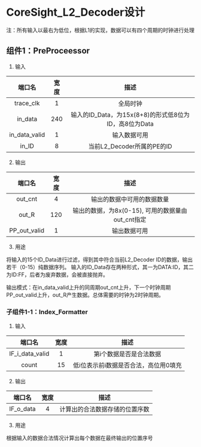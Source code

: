 # CoreSight_L2_Decoder设计
注：所有输入以最右为低位，根据L1的实现，数据可以有四个周期的时钟进行处理
## 组件1：PreProceessor

1. 输入

| 端口名      | 宽度 | 描述 |
| :----: | :---: | :-----------------: |
| trace_clk      | 1     | 全局时钟     |
| in_data   | 240       | 输入的ID_Data，为15x(8+8)的形式低8位为ID，高8位为Data |
| in_data_valid | 1 |输入数据可用 |
| in_ID | 8 | 当前L2_Decoder所属的PE的ID |

2. 输出

| 端口名      | 宽度 | 描述 |
| :----: | :---: | :-----------------: |
| out_cnt      | 4     | 输出的数据中可用的数据数量 |
| out_R   | 120       | 输出的数据，为8x(0-15), 可用的数据量由out_cnt指定 |
| PP_out_valid | 1 |输出数据可用 |

3. 用途

将输入的15个ID_Data进行过滤，得到其中符合当前L2_Decoder ID的数据，输出若干（0-15）纯数据序列。
输入的ID_Data存在两种形式，其一为DATA:ID，其二为ID:FF，后者为废弃数据，会被直接抛弃。

输出模式：在in_data_valid上升的同周期out_cnt上升，下一个时钟周期PP_out_valid上升，out_R产生数据。总体需要的时钟为2时钟周期。

### 子组件1-1：Index_Formatter

1. 输入

| 端口名      | 宽度 | 描述 |
| :----: | :---: | :-----------------: |
| IF_i_data_valid     | 1     | 第i个数据是否是合法数据     |
| count   | 15       |  低i位表示前i数据是否合法，高位用0填充 |

2. 输出

| 端口名      | 宽度 | 描述 |
| :----: | :---: | :-----------------: |
| IF_o_data     | 4  | 计算出的合法数据存储的位置序数 |

3. 用途

根据输入的数据合法情况计算出每个数据在最终输出的位置序号